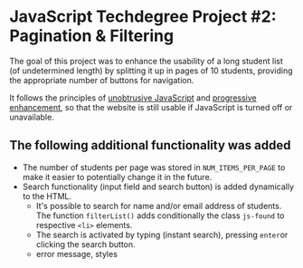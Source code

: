 # JavaScript Techdegree Project #2: Pagination & Filtering

The goal of this project was to enhance the usability of a long student list (of undetermined length) by splitting it up in pages of 10 students, providing the appropriate number of buttons for navigation.

It follows the principles of [unobtrusive JavaScript](https://www.w3.org/wiki/The_principles_of_unobtrusive_JavaScript) and [progressive enhancement](https://developer.mozilla.org/en-US/docs/Glossary/Progressive_Enhancement), so that the website is still usable if JavaScript is turned off or unavailable.

## The following additional functionality was added

* The number of students per page was stored in `NUM_ITEMS_PER_PAGE` to make it easier to potentially change it in the future.
* Search functionality (input field and search button) is added dynamically to the HTML.
    * It's possible to search for name and/or email address of students. The function `filterList()` adds conditionally the class `js-found` to respective `<li>` elements. 
    * The search is activated by typing (instant search), pressing `enter`or clicking the search button.
    * error message, styles
